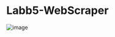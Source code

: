 # Labb5-WebScraper

![image](https://user-images.githubusercontent.com/70522692/111290770-c53eec00-8646-11eb-85d4-1a9b4c44ece0.png)
